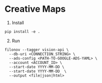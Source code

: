 # Creative Maps

1. Install

```
pip install -e .
```

2. Run

```
filonov --tagger vision-api \
  --db-uri <CONNECTION_STRING> \
  --ads-config <PATH-TO-GOOGLE-ADS-YAML> \
  --account <ACCOUNT_ID> \
  --start-date YYYY-MM-DD \
  --start-date YYYY-MM-DD  \
  --output <file|json|html>
```
